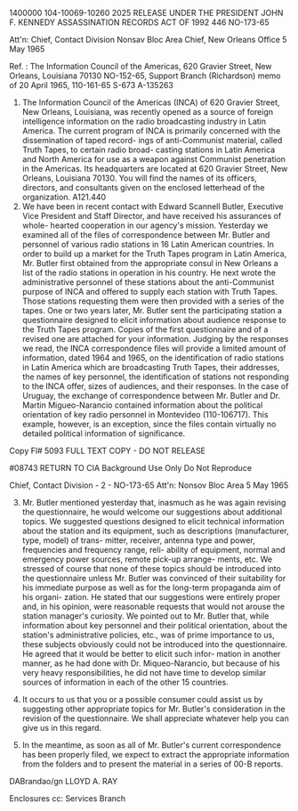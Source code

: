1400000
104-10069-10260
2025 RELEASE UNDER THE PRESIDENT JOHN F. KENNEDY ASSASSINATION RECORDS ACT OF 1992 446
NO-173-65

Att'n:	Chief, Contact Division
	Nonsav Bloc Area
Chief, New Orleans Office		5 May 1965

Ref. :	The Information Council of the Americas, 620 Gravier Street,
	New Orleans, Louisiana 70130
	NO-152-65, Support Branch (Richardson) memo of 20 April 1965, 110-161-65
	S-673	A-135263

1. The Information Council of the Americas (INCA) of 620 Gravier Street,
New Orleans, Louisiana, was recently opened as a source of foreign intelligence
information on the radio broadcasting industry in Latin America. The current
program of INCA is primarily concerned with the dissemination of taped record-
ings of anti-Communist material, called Truth Tapes, to certain radio broad-
casting stations in Latin America and North America for use as a weapon against
Communist penetration in the Americas. Its headquarters are located at 620
Gravier Street, New Orleans, Louisiana 70130. You will find the names of its
officers, directors, and consultants given on the enclosed letterhead of the
organization.
	A121.440
2.	We have been in recent contact with Edward Scannell Butler, Executive
Vice President and Staff Director, and have received his assurances of whole-
hearted cooperation in our agency's mission. Yesterday we examined all of the
files of correspondence between Mr. Butler and personnel of various radio
stations in 16 Latin American countries. In order to build up a market for
the Truth Tapes program in Latin America, Mr. Butler first obtained from the
appropriate consul in New Orleans a list of the radio stations in operation in
his country. He next wrote the administrative personnel of these stations
about the anti-Communist purpose of INCA and offered to supply each station
with Truth Tapes. Those stations requesting them were then provided with a
series of the tapes. One or two years later, Mr. Butler sent the participating
station a questionnaire designed to elicit information about audience response
to the Truth Tapes program. Copies of the first questionnaire and of a revised
one are attached for your information. Judging by the responses we read, the
INCA correspondence files will provide a limited amount of information, dated
1964 and 1965, on the identification of radio stations in Latin America which
are broadcasting Truth Tapes, their addresses, the names of key personnel, the
identification of stations not responding to the INCA offer, sizes of audiences,
and their responses. In the case of Uruguay, the exchange of correspondence
between Mr. Butler and Dr. Martin Migueo-Narancio contained information about
the political orientation of key radio personnel in Montevideo (110-106717).
This example, however, is an exception, since the files contain virtually no
detailed political information of significance.

Copy	Fl# 5093	FULL TEXT COPY - DO NOT RELEASE

#08743
RETURN TO CIA
Background Use Only
Do Not Reproduce

Chief, Contact Division	- 2 -	NO-173-65
Att'n: Nonsov Bloc Area	5 May 1965

3. Mr. Butler mentioned yesterday that, inasmuch as he was again revising
the questionnaire, he would welcome our suggestions about additional topics. We
suggested questions designed to elicit technical information about the station
and its equipment, such as descriptions (manufacturer, type, model) of trans-
mitter, receiver, antenna type and power, frequencies and frequency range, reli-
ability of equipment, normal and emergency power sources, remote pick-up arrange-
ments, etc. We stressed of course that none of these topics should be introduced
into the questionnaire unless Mr. Butler was convinced of their suitability for
his immediate purpose as well as for the long-term propaganda aim of his organi-
zation. He stated that our suggestions were entirely proper and, in his opinion,
were reasonable requests that would not arouse the station manager's curiosity.
We pointed out to Mr. Butler that, while information about key personnel and
their political orientation, about the station's administrative policies, etc.,
was of prime importance to us, these subjects obviously could not be introduced
into the questionnaire. He agreed that it would be better to elicit such infor-
mation in another manner, as he had done with Dr. Miqueo-Narancio, but because
of his very heavy responsibilities, he did not have time to develop similar
sources of information in each of the other 15 countries.

4. It occurs to us that you or a possible consumer could assist us by
suggesting other appropriate topics for Mr. Butler's consideration in the revision
of the questionnaire. We shall appreciate whatever help you can give us in this
regard.

5. In the meantime, as soon as all of Mr. Butler's current correspondence
has been properly filed, we expect to extract the appropriate information from
the folders and to present the material in a series of 00-B reports.

DABrandao/gn		LLOYD A. RAY

Enclosures
cc: Services Branch
